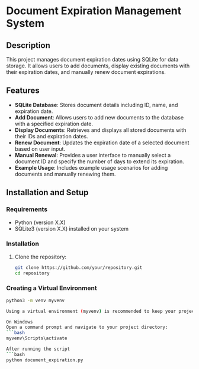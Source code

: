 # Document Expiration Management System
## Description

This project manages document expiration dates using SQLite for data storage. It allows users to add documents, display existing documents with their expiration dates, and manually renew document expirations.

## Features

- **SQLite Database**: Stores document details including ID, name, and expiration date.
- **Add Document**: Allows users to add new documents to the database with a specified expiration date.
- **Display Documents**: Retrieves and displays all stored documents with their IDs and expiration dates.
- **Renew Document**: Updates the expiration date of a selected document based on user input.
- **Manual Renewal**: Provides a user interface to manually select a document ID and specify the number of days to extend its expiration.
- **Example Usage**: Includes example usage scenarios for adding documents and manually renewing them.

## Installation and Setup

### Requirements

- Python (version X.X)
- SQLite3 (version X.X) installed on your system

### Installation

1. Clone the repository:

   ```bash
   git clone https://github.com/your/repository.git
   cd repository

### Creating a Virtual Environment
```bash
python3 -m venv myvenv

Using a virtual environment (myvenv) is recommended to keep your project dependencies isolated. Follow these steps to create and activate a myvenv for this project:

On Windows
Open a command prompt and navigate to your project directory:
```bash
myvenv\Scripts\activate

After running the script
```bash
python document_expiration.py
